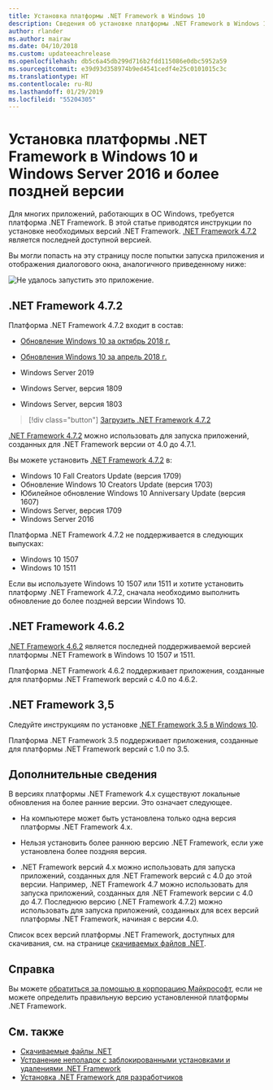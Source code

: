 ```yaml
---
title: Установка платформы .NET Framework в Windows 10
description: Сведения об установке платформы .NET Framework в Windows 10 или Windows Server 2016.
author: rlander
ms.author: mairaw
ms.date: 04/10/2018
ms.custom: updateeachrelease
ms.openlocfilehash: db5c6a45db299d716b2fdd115086e0dbc5952a59
ms.sourcegitcommit: e39d93d358974b9ed4541cedf4e25c0101015c3c
ms.translationtype: HT
ms.contentlocale: ru-RU
ms.lasthandoff: 01/29/2019
ms.locfileid: "55204305"
---
```

# <a name="install-the-net-framework-on-windows-10-and-windows-server-2016-and-later"></a>Установка платформы .NET Framework в Windows 10 и Windows Server 2016 и более поздней версии

Для многих приложений, работающих в ОС Windows, требуется платформа .NET Framework. В этой статье приводятся инструкции по установке необходимых версий .NET Framework. [.NET Framework 4.7.2](https://dotnet.microsoft.com/download/dotnet-framework-runtime/net472) является последней доступной версией.

Вы могли попасть на эту страницу после попытки запуска приложения и отображения диалогового окна, аналогичного приведенному ниже:

![Не удалось запустить это приложение.](./media/this-application-could-not-be-started.png)

## <a name="net-framework-472"></a>.NET Framework 4.7.2

Платформа .NET Framework 4.7.2 входит в состав:

* [Обновление Windows 10 за октябрь 2018 г.](https://support.microsoft.com/help/4028685/windows-10-get-the-update)

* [Обновления Windows 10 за апрель 2018 г.](https://www.microsoft.com/software-download/windows10)

* Windows Server 2019

* Windows Server, версия 1809

* Windows Server, версия 1803

> [!div class="button"]
> [Загрузить .NET Framework 4.7.2](https://dotnet.microsoft.com/download/dotnet-framework-runtime/net472)

[.NET Framework 4.7.2](https://dotnet.microsoft.com/download/dotnet-framework-runtime/net472) можно использовать для запуска приложений, созданных для .NET Framework версии от 4.0 до 4.7.1.

Вы можете установить [.NET Framework 4.7.2](https://dotnet.microsoft.com/download/dotnet-framework-runtime/net472) в:

* Windows 10 Fall Creators Update (версия 1709)
* Обновление Windows 10 Creators Update (версия 1703)
* Юбилейное обновление Windows 10 Anniversary Update (версия 1607)
* Windows Server, версия 1709
* Windows Server 2016

Платформа .NET Framework 4.7.2 не поддерживается в следующих выпусках:

* Windows 10 1507
* Windows 10 1511

Если вы используете Windows 10 1507 или 1511 и хотите установить платформу .NET Framework 4.7.2, сначала необходимо выполнить обновление до более поздней версии Windows 10.

## <a name="net-framework-462"></a>.NET Framework 4.6.2

[.NET Framework 4.6.2](https://www.microsoft.com/en-us/download/details.aspx?id=53345) является последней поддерживаемой версией платформы .NET Framework в Windows 10 1507 и 1511.

Платформа .NET Framework 4.6.2 поддерживает приложения, созданные для платформы .NET Framework версий с 4.0 по 4.6.2.

## <a name="net-framework-35"></a>.NET Framework 3,5

Следуйте инструкциям по установке [.NET Framework 3.5 в Windows 10](dotnet-35-windows-10.md).

Платформа .NET Framework 3.5 поддерживает приложения, созданные для платформы .NET Framework версий с 1.0 по 3.5.

## <a name="additional-information"></a>Дополнительные сведения

В версиях платформы .NET Framework 4.x существуют локальные обновления на более ранние версии. Это означает следующее.

- На компьютере может быть установлена только одна версия платформы .NET Framework 4.x.

- Нельзя установить более раннюю версию .NET Framework, если уже установлена более поздняя версия.

- .NET Framework версий 4.x можно использовать для запуска приложений, созданных для .NET Framework версий с 4.0 до этой версии. Например, .NET Framework 4.7 можно использовать для запуска приложений, созданных для .NET Framework версии с 4.0 до 4.7. Последнюю версию (.NET Framework 4.7.2) можно использовать для запуска приложений, созданных для всех версий платформы .NET Framework, начиная с версии 4.0.

Список всех версий платформы .NET Framework, доступных для скачивания, см. на странице [скачиваемых файлов .NET](https://www.microsoft.com/net/download?utm_source=ms-docs&utm_medium=referral).

## <a name="help"></a>Справка

Вы можете [обратиться за помощью в корпорацию Майкрософт](mailto:dotnet-install-help@service.microsoft.com?subject=Install-Help), если не можете определить правильную версию установленной платформы .NET Framework.

## <a name="see-also"></a>См. также

- [Скачиваемые файлы .NET](https://www.microsoft.com/net/download?utm_source=ms-docs&utm_medium=referral)
- [Устранение неполадок с заблокированными установками и удалениями .NET Framework](troubleshoot-blocked-installations-and-uninstallations.md)
- [Установка .NET Framework для разработчиков](guide-for-developers.md)
